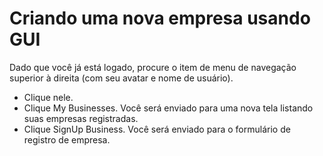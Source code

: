 # Criando uma nova empresa usando GUI
Dado que você já está logado, procure o item de menu de navegação superior à direita (com seu avatar e nome de usuário).

  * Clique nele.
  * Clique My Businesses. Você será enviado para uma nova tela listando suas empresas registradas.
  * Clique SignUp Business. Você será enviado para o formulário de registro de empresa.
